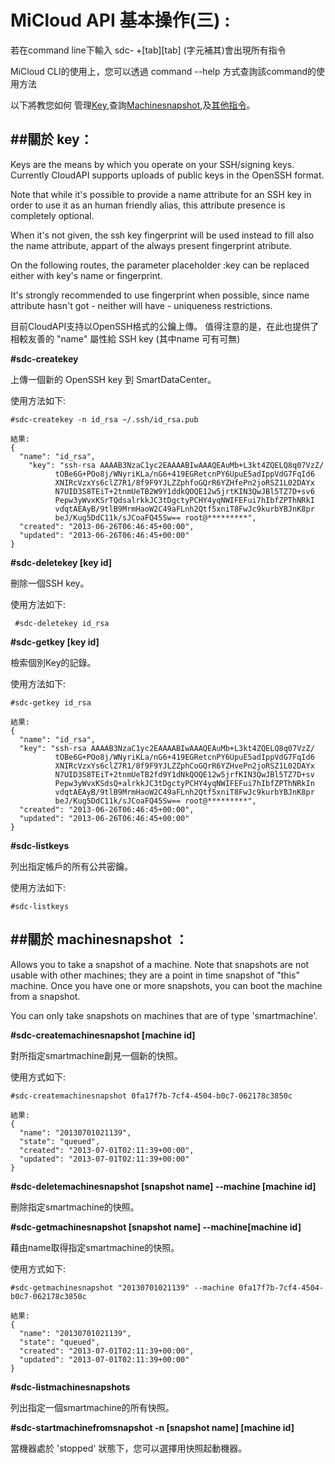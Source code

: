 
MiCloud API 基本操作(三) :
===

若在command line下輸入 sdc- +[tab][tab] (字元補其)會出現所有指令

MiCloud CLI的使用上，您可以透過 command --help 方式查詢該command的使用方法

以下將教您如何 管理[Key](#Key),查詢[Machinesnapshot](#Machinesnapshot),及[其他指令](#other)。

##關於 key：<a name="Key"></a>
--------------------------------------------------------------------------------------
Keys are the means by which you operate on your SSH/signing keys. 
Currently CloudAPI supports uploads of public keys in the OpenSSH format.

Note that while it's possible to provide a name attribute for an SSH key in order to use it as an human friendly alias, 
this attribute presence is completely optional.

When it's not given, the ssh key fingerprint will be used instead to fill also the name attribute, 
appart of the always present fingerprint atribute.

On the following routes, the parameter placeholder :key can be replaced either with key's name or fingerprint.

It's strongly recommended to use fingerprint when possible, 
since name attribute hasn't got - neither will have - uniqueness restrictions.




目前CloudAPI支持以OpenSSH格式的公鑰上傳。
值得注意的是，在此也提供了相較友善的 "name" 屬性給 SSH key (其中name 可有可無)

__\#sdc-createkey__ 

上傳一個新的 OpenSSH key 到 SmartDataCenter。

 使用方法如下:
 
```
#sdc-createkey -n id_rsa ~/.ssh/id_rsa.pub

結果:
{
  "name": "id_rsa",
    "key": "ssh-rsa AAAAB3NzaC1yc2EAAAABIwAAAQEAuMb+L3kt4ZQELQ8q07VzZ/
          tOBe6G+POo8j/WNyriKLa/nG6+419EGRetcnPY6UpuE5adIppVdG7FqId6
		  XNIRcVzxYs6clZ7R1/8f9F9YJLZZphfoGQrR6YZHfePn2joRSZ1L02DAYx
		  N7UID3S8TEiT+2tnmUeTB2W9Y1ddkQOQE12w5jrtKIN3QwJBl5TZ7D+sv6
		  Pepw3yWvxKSrTQdsalrkkJC3tDgctyPCHY4yqNWIFEFui7hIbfZPThNRkI
		  vdqtAEAyB/9tlB9MrmHaoW2C49aFLnh2Qtf5xniT8FwJc9kurbYBJnK8pr
		  beJ/Kug5DdC11k/sJCoaFQ45Sw== root@*********",
  "created": "2013-06-26T06:46:45+00:00",
  "updated": "2013-06-26T06:46:45+00:00"
}
```

__\#sdc-deletekey  [key id]__ 

刪除一個SSH key。

 使用方法如下:

```
 #sdc-deletekey id_rsa
```

__\#sdc-getkey [key id]__ 

檢索個別Key的記錄。

 使用方法如下:

```
#sdc-getkey id_rsa

結果:
{
  "name": "id_rsa",
  "key": "ssh-rsa AAAAB3NzaC1yc2EAAAABIwAAAQEAuMb+L3kt4ZQELQ8q07VzZ/
          tOBe6G+POo8j/WNyriKLa/nG6+419EGRetcnPY6UpuE5adIppVdG7FqId6
		  XNIRcVzxYs6clZ7R1/8f9F9YJLZZphCoGQrR6YZHvePn2joRSZ1L02DAYx
		  N7UID3S8TEiT+2tnmUeTB2fd9Y1dNkQOQE12w5jrfKIN3QwJBl5TZ7D+sv
		  Pepw3yWvxKSdsQ+alrkkJC3tDgctyPCHY4yqNWIFEFui7hIbfZPThNRkIn
		  vdqtAEAyB/9tlB9MrmHaoW2C49aFLnh2Qtf5xniT8FwJc9kurbYBJnK8pr
		  beJ/Kug5DdC11k/sJCoaFQ45Sw== root@*********",
  "created": "2013-06-26T06:46:45+00:00",
  "updated": "2013-06-26T06:46:45+00:00"
}
```

__\#sdc-listkeys__  

列出指定帳戶的所有公共密鑰。

 使用方法如下:

```
#sdc-listkeys
```

##關於 machinesnapshot ：<a name="Machinesnapshot"></a>
--------------------------------------------------------------------------------------
Allows you to take a snapshot of a machine. Note that snapshots are not usable with other machines; 
they are a point in time snapshot of "this" machine. Once you have one or more snapshots, 
you can boot the machine from a snapshot.

You can only take snapshots on machines that are of type 'smartmachine'.


__\#sdc-createmachinesnapshot [machine id]__  

對所指定smartmachine創見一個新的快照。

使用方式如下:

```
#sdc-createmachinesnapshot 0fa17f7b-7cf4-4504-b0c7-062178c3850c

結果:
{
  "name": "20130701021139",
  "state": "queued",
  "created": "2013-07-01T02:11:39+00:00",
  "updated": "2013-07-01T02:11:39+00:00"
}

```

__\#sdc-deletemachinesnapshot [snapshot name] --machine [machine id]__  

刪除指定smartmachine的快照。

__\#sdc-getmachinesnapshot [snapshot name] --machine[machine id]__  

藉由name取得指定smartmachine的快照。

使用方式如下:

```
#sdc-getmachinesnapshot "20130701021139" --machine 0fa17f7b-7cf4-4504-b0c7-062178c3850c

結果:
{
  "name": "20130701021139",
  "state": "queued",
  "created": "2013-07-01T02:11:39+00:00",
  "updated": "2013-07-01T02:11:39+00:00"
}

```

__\#sdc-listmachinesnapshots__  

列出指定一個smartmachine的所有快照。

__\#sdc-startmachinefromsnapshot -n [snapshot name] [machine id]__  

當機器處於 'stopped' 狀態下，您可以選擇用快照起動機器。

